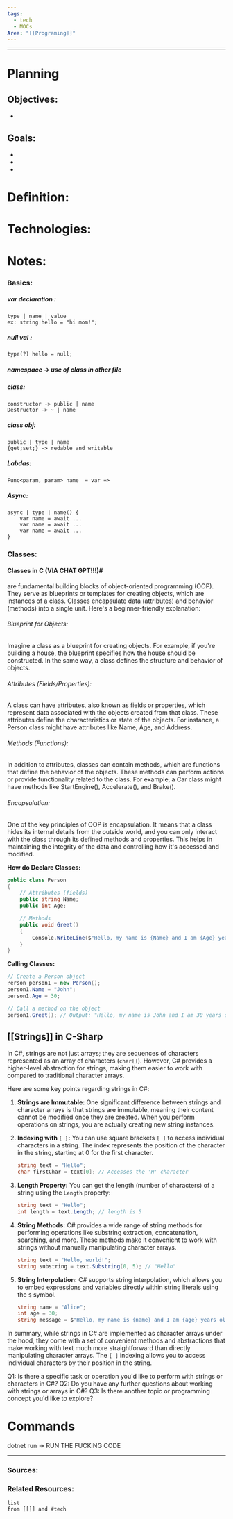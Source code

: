 ```yaml
---
tags:
  - tech
  - MOCs
Area: "[[Programing]]"
---
```


---
# Planning
## Objectives:
- 


## Goals:
- 
- 
- 

# Definition:


# Technologies:



# Notes:
### Basics:

##### var declaration :
	type | name | value
	ex: string hello = "hi mom!";
##### null val :
	type(?) hello = null;
##### namespace -> use of class in other file
##### class:
	constructor -> public | name
	Destructor -> ~ | name
##### class obj:
	public | type | name
	{get;set;} -> redable and writable

##### Labdas:
	Func<param, param> name  = var =>

##### Async:
	async | type | name() {
		var name = await ...
		var name = await ...
		var name = await ...
	}


### Classes:

#### Classes in C (VIA CHAT GPT!!!)# 
are fundamental building blocks of object-oriented programming (OOP). They serve as blueprints or templates for creating objects, which are instances of a class. Classes encapsulate data (attributes) and behavior (methods) into a single unit. Here's a beginner-friendly explanation:
###### Blueprint for Objects: 
Imagine a class as a blueprint for creating objects. For example, if you're building a house, the blueprint specifies how the house should be constructed. In the same way, a class defines the structure and behavior of objects.
###### Attributes (Fields/Properties): 
A class can have attributes, also known as fields or properties, which represent data associated with the objects created from that class. These attributes define the characteristics or state of the objects. For instance, a Person class might have attributes like Name, Age, and Address.
###### Methods (Functions):
In addition to attributes, classes can contain methods, which are functions that define the behavior of the objects. These methods can perform actions or provide functionality related to the class. For example, a Car class might have methods like StartEngine(), Accelerate(), and Brake().
###### Encapsulation: 
One of the key principles of OOP is encapsulation. It means that a class hides its internal details from the outside world, and you can only interact with the class through its defined methods and properties. This helps in maintaining the integrity of the data and controlling how it's accessed and modified.

**How do Declare Classes:**

``` csharp
public class Person
{
    // Attributes (fields)
    public string Name;
    public int Age;

    // Methods
    public void Greet()
    {
        Console.WriteLine($"Hello, my name is {Name} and I am {Age} years old.");
    }
}
```

**Calling Classes:**
```csharp
// Create a Person object
Person person1 = new Person();
person1.Name = "John";
person1.Age = 30;

// Call a method on the object
person1.Greet(); // Output: "Hello, my name is John and I am 30 years old."


```

## [[Strings]] in C-Sharp

In C#, strings are not just arrays; they are sequences of characters represented as an array of characters (`char[]`). However, C# provides a higher-level abstraction for strings, making them easier to work with compared to traditional character arrays.

Here are some key points regarding strings in C#:

1. **Strings are Immutable:** One significant difference between strings and character arrays is that strings are immutable, meaning their content cannot be modified once they are created. When you perform operations on strings, you are actually creating new string instances.

2. **Indexing with `[ ]`:** You can use square brackets `[ ]` to access individual characters in a string. The index represents the position of the character in the string, starting at 0 for the first character.

   ```csharp
   string text = "Hello";
   char firstChar = text[0]; // Accesses the 'H' character
   ```

3. **Length Property:** You can get the length (number of characters) of a string using the `Length` property:

   ```csharp
   string text = "Hello";
   int length = text.Length; // length is 5
   ```

4. **String Methods:** C# provides a wide range of string methods for performing operations like substring extraction, concatenation, searching, and more. These methods make it convenient to work with strings without manually manipulating character arrays.

   ```csharp
   string text = "Hello, world!";
   string substring = text.Substring(0, 5); // "Hello"
   ```

5. **String Interpolation:** C# supports string interpolation, which allows you to embed expressions and variables directly within string literals using the `$` symbol.

   ```csharp
   string name = "Alice";
   int age = 30;
   string message = $"Hello, my name is {name} and I am {age} years old.";
   ```

In summary, while strings in C# are implemented as character arrays under the hood, they come with a set of convenient methods and abstractions that make working with text much more straightforward than directly manipulating character arrays. The `[ ]` indexing allows you to access individual characters by their position in the string.

Q1: Is there a specific task or operation you'd like to perform with strings or characters in C#?
Q2: Do you have any further questions about working with strings or arrays in C#?
Q3: Is there another topic or programming concept you'd like to explore?

# Commands

dotnet run -> RUN THE FUCKING CODE

---
### Sources: 

### Related Resources: 
```dataview
list
from [[]] and #tech 

```

